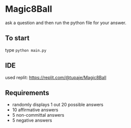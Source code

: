 # Magic8Ball
ask a question and then run the python file for your answer.

## To start
type ```python main.py```

## IDE
used replit: https://replit.com/@tupaje/Magic8Ball

## Requirements
- randomly displays 1 out 20 possible answers
- 10 affirmative answers
- 5 non-committal answers
- 5 negative answers